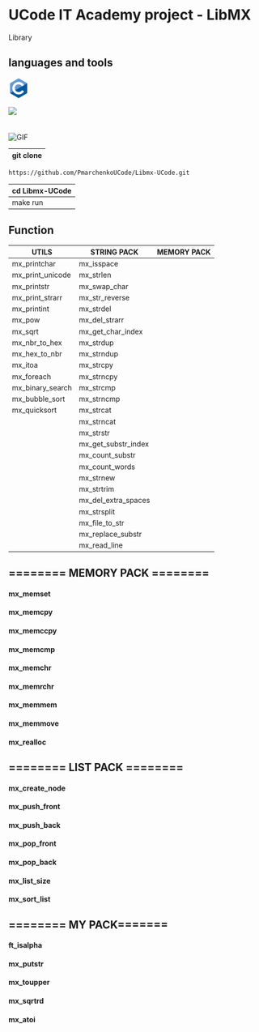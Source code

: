 # UCode IT Academy project - LibMX
Library

<h2>languages and tools</h2>

<a href="https://www.cprogramming.com/" target="_blank" rel="noreferrer"> 
  <img src="https://raw.githubusercontent.com/devicons/devicon/master/icons/c/c-original.svg" alt="c" width="40" height="40"/>
</a>

![](https://visitor-badge.glitch.me/badge?page_id=pmarchenkoucode.libmx-ucode)

<br>

<img align="center" alt="GIF" src="https://github.com/PmarchenkoUCode/Libmx-UCode/blob/main/libmx.png" width="720" height="100"/>

| git clone        |
| ---------------- |
```md 
https://github.com/PmarchenkoUCode/Libmx-UCode.git
```
| cd Libmx-UCode   |
| ---------------- |
| make run         |

<h2>Function</h2>

|      UTILS       |   STRING PACK   |   MEMORY PACK   |
| ---------------- |---------------- |---------------- |
| mx_printchar     |  mx_isspace        |
| mx_print_unicode |  mx_strlen         |
| mx_printstr      |  mx_swap_char      |
| mx_print_strarr  |  mx_str_reverse    |
| mx_printint      |  mx_strdel         |
| mx_pow           |  mx_del_strarr     |
| mx_sqrt          |  mx_get_char_index |
| mx_nbr_to_hex    |  mx_strdup
| mx_hex_to_nbr    |  mx_strndup
| mx_itoa          |  mx_strcpy
| mx_foreach       |  mx_strncpy
| mx_binary_search |  mx_strcmp
| mx_bubble_sort   |  mx_strncmp
| mx_quicksort     |  mx_strcat
|                  |  mx_strncat
|                  |  mx_strstr
|                  |  mx_get_substr_index
|                  |  mx_count_substr
|                  |  mx_count_words
|                  |  mx_strnew
|                  |  mx_strtrim
|                  |  mx_del_extra_spaces
|                  |  mx_strsplit
|                  |  mx_file_to_str
|                  |  mx_replace_substr
|                  |  mx_read_line

## ======== MEMORY PACK ========
#### mx_memset
#### mx_memcpy
#### mx_memccpy
#### mx_memcmp
#### mx_memchr
#### mx_memrchr
#### mx_memmem
#### mx_memmove
#### mx_realloc

## ======== LIST PACK ========
#### mx_create_node
#### mx_push_front
#### mx_push_back
#### mx_pop_front
#### mx_pop_back
#### mx_list_size
#### mx_sort_list

## ======== MY PACK=======
#### ft_isalpha
#### mx_putstr
#### mx_toupper
#### mx_sqrtrd
#### mx_atoi
